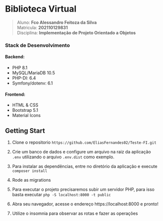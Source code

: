 # Biblioteca Virtual
> Aluno: **Fco Alessandro Feitoza da Silva** \
Matricula: **202110129831**\
Disciplina: **Implementação de Projeto Orientado a Objetos**


### Stack de Desenvolvimento
#### Backend:
- PHP 8.1
- MySQL/MariaDB 10.5
- PHP-DI: 6.4
- Symfony/dotenv: 6.1

#### Frontend:
- HTML & CSS
- Bootstrap 5.1
- Material Icons

## Getting Start
1. Clone o repositorio `https://github.com/EliasFernandes02/Teste-FI.git`

2. Crie um banco de dados e configure um arquivo na raiz da aplicação `.env` utilizando o arquivo `.env.dist` como exemplo.

3. Para instalar as dependências, entre no diretório da aplicação e execute `composer install`

3. Rode as migrations

4. Para executar o projeto precisaremos subir um servidor PHP, para isso basta executar `php -S localhost:8000 -t public`

5. Abra seu navegador, acesse o endereço https://localhost:8000 e pronto!

6. Utilize o insomnia para observar as rotas e fazer as operações
